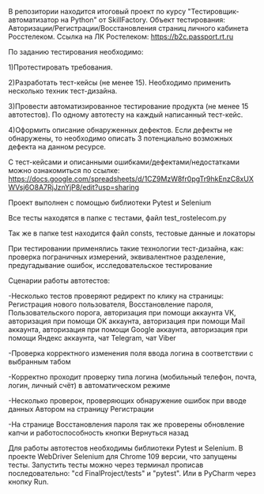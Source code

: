 В репозитории находится итоговый проект по курсу "Тестировщик-автоматизатор на Python" от SkillFactory. Объект тестирования: Авторизации/Регистрации/Восстановления страниц личного кабинета Росстелеком. Ссылка на ЛК Ростелеком: https://b2c.passport.rt.ru

По заданию тестирования необходимо:

1)Протестировать требования.

2)Разработать тест-кейсы (не менее 15). Необходимо применить несколько техник тест-дизайна.

3)Провести автоматизированное тестирование продукта (не менее 15 автотестов). По одному автотесту на каждый написанный тест-кейс. 

4)Оформить описание обнаруженных дефектов. Если дефекты не обнаружены, то необходимо описать 3 потенциально возможных дефекта на данном ресурсе.

С тест-кейсами и описанными ошибками/дефектами/недостатками можно ознакомиться по ссылке: https://docs.google.com/spreadsheets/d/1CZ9MzW8fr0pgTr9hkEnzC8xUXWVsj6O8A7RjJznYjP8/edit?usp=sharing

Проект выполнен с помощью библиотеки Pytest и Selenium

Все тесты находятся в папке с тестами, файл test_rostelecom.py

Так же в папке test находится файл consts, тестовые данные и локаторы

При тестировании применялись такие технологии тест-дизайна, как: проверка пограничных измерений, эквивалентное разделение, предугадывание ошибок, исследовательское тестирование

Сценарии работы автотестов:

-Несколько тестов проверяют редирект по клику на страницы: Регистрация нового пользователя, Восстановление пароля, Пользовательского порога, авторизация при помощи аккаунта VK, авторизация при помощи OK аккаунта, авторизация при помощи Mail аккаунта, авторизация при помощи Google аккаунта, авторизация при помощи Яндекс аккаунта, чат Telegram, чат Viber

-Проверка корректного изменения поля ввода логина в соответствии с выбранным табом

-Корректно проходит проверку типа логина (мобильный телефон, почта, логин, личный счёт) в автоматическом режиме

-Несколько проверок, проверяющих обнаружение ошибок при вводе данных Автором на страницу Регистрации

-На странице Восстановления пароля так же проверены обновление капчи и работоспособность кнопки Вернуться назад

Для работы автотестов необходимы библиотеки Pytest и Selenium. В проекте WebDriver Selenium для Chrome 109 версии, что запущены тесты. Запустить тесты можно через терминал прописав последовательно: "cd FinalProject/tests" и "pytest". Или в PyCharm через кнопку Run.
